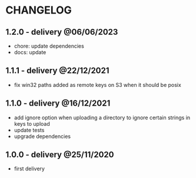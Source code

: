 # CHANGELOG

## 1.2.0 - delivery @06/06/2023

- chore: update dependencies
- docs: update

## 1.1.1 - delivery @22/12/2021

- fix win32 paths added as remote keys on S3 when it should be posix

## 1.1.0 - delivery @16/12/2021

- add ignore option when uploading a directory to ignore certain strings in keys to upload
- update tests
- upgrade dependencies

## 1.0.0 - delivery @25/11/2020

- first delivery
